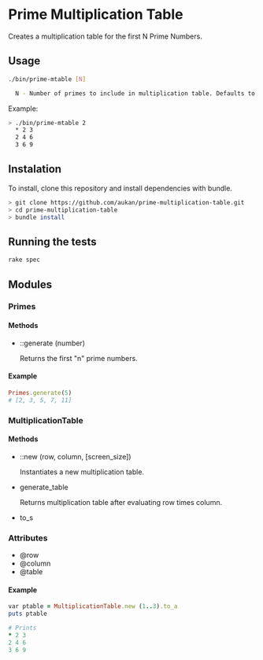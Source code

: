 # Prime Multiplication Table

Creates a multiplication table for the first N Prime Numbers.

## Usage

```sh
./bin/prime-mtable [N]

  N - Number of primes to include in multiplication table. Defaults to 10.
```

Example:

```sh
> ./bin/prime-mtable 2
  * 2 3
  2 4 6
  3 6 9
```

## Instalation

To install, clone this repository and install dependencies with bundle.

```sh
> git clone https://github.com/aukan/prime-multiplication-table.git
> cd prime-multiplication-table
> bundle install
```

## Running the tests

```rb
rake spec
```

## Modules

### Primes

#### Methods

+ ::generate (number)

  Returns the first "n" prime numbers.

#### Example

```rb
Primes.generate(5)
# [2, 3, 5, 7, 11]
```

### MultiplicationTable

#### Methods

+ ::new (row, column, [screen_size])

  Instantiates a new multiplication table.

+ generate_table

  Returns multiplication table after evaluating row times column.

+ to_s

### Attributes

+ @row
+ @column
+ @table
  
#### Example

```rb
var ptable = MultiplicationTable.new (1..3).to_a
puts ptable

# Prints
* 2 3
2 4 6
3 6 9
```
